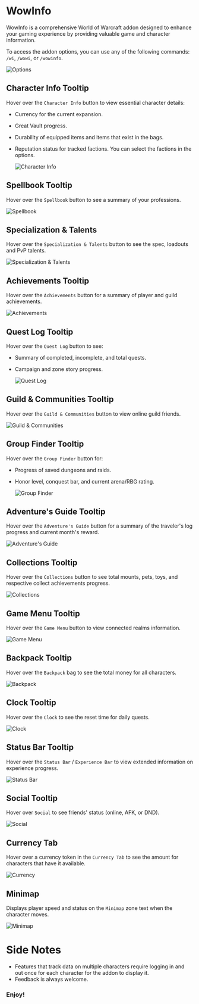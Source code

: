 # WowInfo

WowInfo is a comprehensive World of Warcraft addon designed to enhance your gaming experience by providing valuable game and character information.

To access the addon options, you can use any of the following commands: `/wi`, `/wowi`, or `/wowinfo`.

![Options](Screenshots/OptionsMoney.png)

## Character Info Tooltip

Hover over the `Character Info` button to view essential character details:

* Currency for the current expansion.
* Great Vault progress.
* Durability of equipped items and items that exist in the bags.
* Reputation status for tracked factions. You can select the factions in the options.

  ![Character Info](Screenshots/CharacterMicroButton.png)

## Spellbook Tooltip

Hover over the `Spellbook` button to see a summary of your professions.

![Spellbook](Screenshots/SpellbookMicroButton.png)

## Specialization & Talents

Hover over the `Specialization & Talents` button to see the spec, loadouts and PvP talents. 

![Specialization & Talents](Screenshots/TalentMicroButton.png)

## Achievements Tooltip

Hover over the `Achievements` button for a summary of player and guild achievements.

![Achievements](Screenshots/AchievementMicroButton.png)

## Quest Log Tooltip

Hover over the `Quest Log` button to see:

* Summary of completed, incomplete, and total quests.
* Campaign and zone story progress.

  ![Quest Log](Screenshots/QuestLogMicroButton.png)

## Guild & Communities Tooltip

Hover over the `Guild & Communities` button to view online guild friends.

![Guild & Communities](Screenshots/GuildMicroButton.png)

## Group Finder Tooltip

Hover over the `Group Finder` button for:

* Progress of saved dungeons and raids.
* Honor level, conquest bar, and current arena/RBG rating.

  ![Group Finder](Screenshots/LFDMicroButton.png)

## Adventure's Guide Tooltip

Hover over the `Adventure's Guide` button for a summary of the traveler's log progress and current month's reward.

![Adventure's Guide](Screenshots/EJMicroButton.png)

## Collections Tooltip

Hover over the `Collections` button to see total mounts, pets, toys, and respective collect achievements progress.

![Collections](Screenshots/CollectionsMicroButton.png)

## Game Menu Tooltip

Hover over the `Game Menu` button to view connected realms information.

![Game Menu](Screenshots/GameMenuMicroButton.png)

## Backpack Tooltip

Hover over the `Backpack` bag to see the total money for all characters.

![Backpack](Screenshots/MainMenuBarBackpackButton.png)

## Clock Tooltip

Hover over the `Clock` to see the reset time for daily quests.

![Clock](Screenshots/Clock.png)

## Status Bar Tooltip

Hover over the `Status Bar` / `Experience Bar` to view extended information on experience progress.

![Status Bar](Screenshots/MainStatusTrackingBar.png)

## Social Tooltip

Hover over `Social` to see friends' status (online, AFK, or DND).

![Social](Screenshots/QuickJoinToastButton.png)

## Currency Tab

Hover over a currency token in the `Currency Tab` to see the amount for characters that have it available.

![Currency](Screenshots/Currency.png)

## Minimap

Displays player speed and status on the `Minimap` zone text when the character moves.

![Minimap](Screenshots/Minimap.png)

# Side Notes

* Features that track data on multiple characters require logging in and out once for each character for the addon to display it.
* Feedback is always welcome.

### Enjoy!
